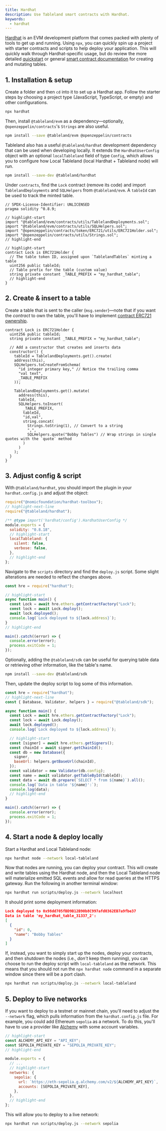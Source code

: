 ```yaml
---
title: Hardhat
description: Use Tableland smart contracts with Hardhat.
keywords:
  - hardhat
---
```


[Hardhat](https://hardhat.org/) is an EVM development platform that comes packed with plenty of tools to get up and running. Using `npx`, you can quickly spin up a project with starter contracts and scripts to help deploy your application. This will quickly walk through Hardhat-specific usage, but do review the more detailed [quickstart](smart-contract-quickstart) or general [smart contract documentation](/smart-contracts) for creating and mutating tables.

## 1. Installation & setup

Create a folder and then `cd` into it to set up a Hardhat app. Follow the starter steps by choosing a project type (JavaScript, TypeScript, or empty) and other configurations.

```bash
npx hardhat
```

Then, install `@tableland/evm` as a dependency—optionally, `@openzeppelin/contracts`'s `Strings` are also useful.

```bash npm2yarn
npm install --save @tableland/evm @openzeppelin/contracts
```

Tableland also has a useful `@tableland/hardhat` development dependency that can be used when developing locally. It extends the `HardhatUserConfig` object with an optional `localTableland` field of type `Config`, which allows you to configure how Local Tableland (local Hardhat + Tableland node) will run.

```bash npm2yarn
npm install --save-dev @tableland/hardhat
```

Under `contracts`, find the `Lock` contract (remove its code) and import `TablelandDeployments` and `SQLHelpers` from `@tableland/evm`. A `tableId` can be used to track the minted table.

```solidity title="contracts/Lock.sol"
// SPDX-License-Identifier: UNLICENSED
pragma solidity ^0.8.9;

// highlight-start
import "@tableland/evm/contracts/utils/TablelandDeployments.sol";
import "@tableland/evm/contracts/utils/SQLHelpers.sol";
import "@openzeppelin/contracts/token/ERC721/utils/ERC721Holder.sol";
import "@openzeppelin/contracts/utils/Strings.sol";
// highlight-end

// highlight-start
contract Lock is ERC721Holder {
  // The table token ID, assigned upon `TablelandTables` minting a table
  uint256 public tableId;
  // Table prefix for the table (custom value)
  string private constant _TABLE_PREFIX = "my_hardhat_table";
  // highlight-end
}

```

## 2. Create & insert to a table

Create a table that is sent to the caller (`msg.sender`)—note that if you want the _contract_ to own the table, you'll have to implement [contract ERC721 ownership](/quickstarts/smart-contract-quickstart#5-add-contract-table-ownership).

```solidity title="contracts/Lock.sol"
contract Lock is ERC721Holder {
  uint256 public tableId;
  string private constant _TABLE_PREFIX = "my_hardhat_table";

  // Add a constructor that creates and inserts data
  constructor() {
    tableId = TablelandDeployments.get().create(
    address(this),
    SQLHelpers.toCreateFromSchema(
      "id integer primary key," // Notice the trailing comma
      "val text",
      _TABLE_PREFIX
    ));

    TablelandDeployments.get().mutate(
      address(this),
      tableId,
      SQLHelpers.toInsert(
        _TABLE_PREFIX,
        tableId,
        "id,val",
        string.concat(
          Strings.toString(1), // Convert to a string
          ",",
          SQLHelpers.quote("Bobby Tables") // Wrap strings in single quotes with the `quote` method
        )
      )
    );
  }
}
```

## 3. Adjust config & script

With `@tableland/hardhat`, you should import the plugin in your `hardhat.config.js` and adjust the object:

```js
require("@nomicfoundation/hardhat-toolbox");
// highlight-next-line
require("@tableland/hardhat");

/** @type import('hardhat/config').HardhatUserConfig */
module.exports = {
  solidity: "0.8.18",
  // highlight-start
  localTableland: {
    silent: false,
    verbose: false,
  },
  // highlight-end
};
```

Navigate to the `scripts` directory and find the `deploy.js` script. Some slight alterations are needed to reflect the changes above.

```js title="scripts/deploy.js"
const hre = require("hardhat");

// highlight-start
async function main() {
  const Lock = await hre.ethers.getContractFactory("Lock");
  const lock = await Lock.deploy();
  await lock.deployed();
  console.log(`Lock deployed to ${lock.address}`);
}
// highlight-end

main().catch((error) => {
  console.error(error);
  process.exitCode = 1;
});
```

Optionally, adding the `@tableland/sdk` can be useful for querying table data or retrieving other information, like the table's name.

```bash npm2yarn
npm install --save-dev @tableland/sdk
```

Then, update the deploy script to log some of this information.

```js title="scripts/deploy.js"
const hre = require("hardhat");
// highlight-next-line
const { Database, Validator, helpers } = require("@tableland/sdk");

async function main() {
  const Lock = await hre.ethers.getContractFactory("Lock");
  const lock = await Lock.deploy();
  await lock.deployed();
  console.log(`Lock deployed to ${lock.address}`);

  // highlight-start
  const [signer] = await hre.ethers.getSigners();
  const chainId = await signer.getChainId();
  const db = new Database({
    signer,
    baseUrl: helpers.getBaseUrl(chainId),
  });
  const validator = new Validator(db.config);
  const name = await validator.getTableById(tableId);
  const data = await db.prepare(`SELECT * from ${name}`).all();
  console.log(`Data in table '${name}':`);
  console.log(data);
  // highlight-end
}

main().catch((error) => {
  console.error(error);
  process.exitCode = 1;
});
```

## 4. Start a node & deploy locally

Start a Hardhat and Local Tableland node:

```bash
npx hardhat node --network local-tableland
```

Now that nodes are running, you can deploy your contract. This will create and write tables using the Hardhat node, and then the Local Tableland node will materialize emitted SQL events and allow for read queries at the HTTPS gateway. Run the following in another terminal window:

```bash
npx hardhat run scripts/deploy.js --network localhost
```

It should print some deployment information:

```json
Lock deployed to 0x98dd705fBD9B12B90b8C997afd0362EB7a9fbe37
Data in table 'my_hardhat_table_31337_2':
[
  {
    "id": 0,
    "name": "Bobby Tables"
  }
]
```

If, instead, you want to simply start up the nodes, deploy your contracts, and then shutdown the nodes (i.e., _don't_ keep them running), you can choose to run the deploy script with `local-tableland` as the network. This means that you should not run the `npx hardhat node` command in a separate window since there will be a port clash.

```bash
npx hardhat run scripts/deploy.js --network local-tableland
```

## 5. Deploy to live networks

If you want to deploy to a testnet or mainnet chain, you'll need to adjust the `--network` flag, which pulls information from the `hardhat.config.js` file. For example, you could add Ethereum `sepolia` as a network. To do this, you'll have to use a provider like [Alchemy](https://www.alchemy.com/) with some account variables.

```js title="hardhat.config.js"
// highlight-start
const ALCHEMY_API_KEY = "API_KEY";
const SEPOLIA_PRIVATE_KEY = "SEPOLIA_PRIVATE_KEY";
// highlight-end

module.exports = {
  // ...
  // highlight-start
  networks: {
    sepolia: {
      url: `https://eth-sepolia.g.alchemy.com/v2/${ALCHEMY_API_KEY}`,
      accounts: [SEPOLIA_PRIVATE_KEY],
    },
  },
  // highlight-end
};
```

This will allow you to deploy to a live network:

```bash
npx hardhat run scripts/deploy.js --network sepolia
```
